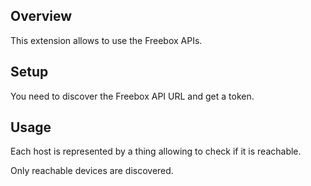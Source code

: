 ## Overview

This extension allows to use the Freebox APIs.

## Setup

You need to discover the Freebox API URL and get a token.

## Usage

Each host is represented by a thing allowing to check if it is reachable.

Only reachable devices are discovered.
